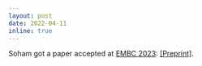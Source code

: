 ```yaml
---
layout: post
date: 2022-04-11
inline: true
---
```


Soham got a paper accepted at <a rel="external nofollow" href="https://embc.embs.org/2023/" target="_blank">EMBC 2023</a>: <a rel="external nofollow" href="https://arxiv.org/abs/2302.09833" target="_blank">[Preprint]</a>.
